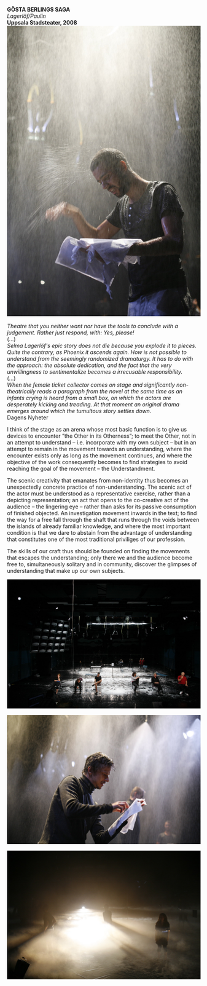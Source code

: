 **GÖSTA BERLINGS SAGA**  
*Lagerlöf/Paulin*  
**Uppsala Stadsteater, 2008**  
![](/gostauppsalasmall.jpg)

*Theatre that you neither want nor have the tools to conclude with a judgement. Rather just respond, with: Yes, please!*  
(...)  
*Selma Lagerlöf's epic story does not die because you explode it to pieces. Quite the contrary, as Phoenix it ascends again. How is not possible to understand from the seemingly randomized dramaturgy. It has to do with the approach: the absolute dedication, and the fact that the very unwillingness to sentimentalize becomes a irrecusable responsibility.*  
(...)  
*When the female ticket collector comes on stage and significantly non-theatrically reads a paragraph from the novel at the same time as an infants crying is heard from a small box, on which the actors are desperately kicking and treading. At that moment an original drama emerges around which the tumultous story settles down.*  
Dagens Nyheter

I think of the stage as an arena whose most basic function is to give us devices to encounter ”the Other in its Otherness”; to meet the Other, not in an attempt to understand – i.e. incorporate with my own subject – but in an attempt to remain in the movement towards an understanding, where the encounter exists only as long as the movement continues, and where the objective of the work consequently becomes to find strategies to avoid reaching the goal of the movement – the Understandment.

The scenic creativity that emanates from non-identity thus becomes an unexpectedly concrete practice of non-understanding. The scenic act of the actor must be understood as a representative exercise, rather than a depicting representation; an act that opens to the co-creative act of the audience – the lingering eye – rather than asks for its passive consumption of finished objected. An investigation movement inwards in the text; to find the way for a free fall through the shaft that runs through the voids between the islands of already familiar knowledge, and where the most important condition is that we dare to abstain from the advantage of understanding that constitutes one of the most traditional priviliges of our profession.

The skills of our craft thus should be founded on finding the movements that escapes the understanding; only there we and the audience become free to, simultaneously solitary and in community, discover the glimpses of understanding that make up our own subjects.

![](/gostauppsala2.jpg)

![](/gostauppsala3.jpg)

![](/gostauppsala5.jpg)
